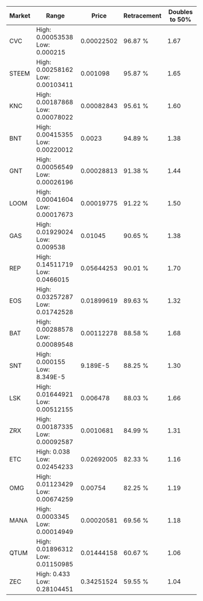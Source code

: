 | Market | Range | Price| Retracement | Doubles to 50% |
| --- | --- | --- | --- | --- |
| CVC | High: 0.00053538<br />Low: 0.000215 | 0.00022502 | 96.87 % | 1.67 |
| STEEM | High: 0.00258162<br />Low: 0.00103411 | 0.001098 | 95.87 % | 1.65 |
| KNC | High: 0.00187868<br />Low: 0.00078022 | 0.00082843 | 95.61 % | 1.60 |
| BNT | High: 0.00415355<br />Low: 0.00220012 | 0.0023 | 94.89 % | 1.38 |
| GNT | High: 0.00056549<br />Low: 0.00026196 | 0.00028813 | 91.38 % | 1.44 |
| LOOM | High: 0.00041604<br />Low: 0.00017673 | 0.00019775 | 91.22 % | 1.50 |
| GAS | High: 0.01929024<br />Low: 0.009538 | 0.01045 | 90.65 % | 1.38 |
| REP | High: 0.14511719<br />Low: 0.0466015 | 0.05644253 | 90.01 % | 1.70 |
| EOS | High: 0.03257287<br />Low: 0.01742528 | 0.01899619 | 89.63 % | 1.32 |
| BAT | High: 0.00288578<br />Low: 0.00089548 | 0.00112278 | 88.58 % | 1.68 |
| SNT | High: 0.000155<br />Low: 8.349E-5 | 9.189E-5 | 88.25 % | 1.30 |
| LSK | High: 0.01644921<br />Low: 0.00512155 | 0.006478 | 88.03 % | 1.66 |
| ZRX | High: 0.00187335<br />Low: 0.00092587 | 0.0010681 | 84.99 % | 1.31 |
| ETC | High: 0.038<br />Low: 0.02454233 | 0.02692005 | 82.33 % | 1.16 |
| OMG | High: 0.01123429<br />Low: 0.00674259 | 0.00754 | 82.25 % | 1.19 |
| MANA | High: 0.0003345<br />Low: 0.00014949 | 0.00020581 | 69.56 % | 1.18 |
| QTUM | High: 0.01896312<br />Low: 0.01150985 | 0.01444158 | 60.67 % | 1.06 |
| ZEC | High: 0.433<br />Low: 0.28104451 | 0.34251524 | 59.55 % | 1.04 |
